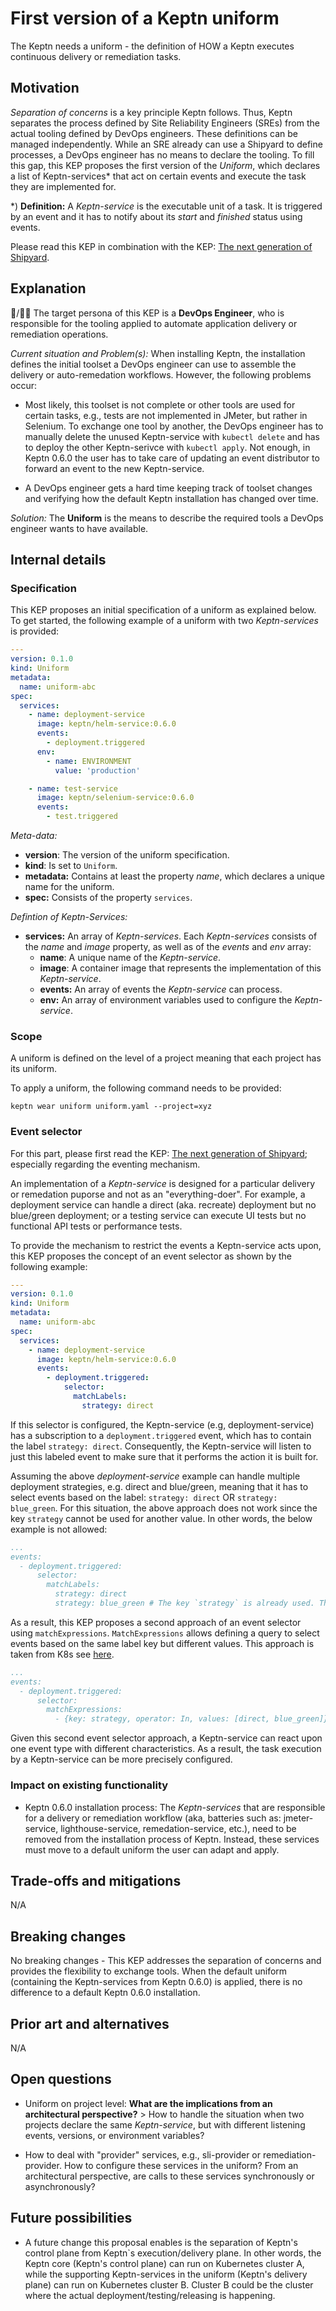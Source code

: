 # First version of a Keptn uniform

The Keptn needs a uniform - the definition of HOW a Keptn executes continuous delivery or remediation tasks.

## Motivation

*Separation of concerns* is a key principle Keptn follows. Thus, Keptn separates the process defined by Site Reliability Engineers (SREs) from the actual tooling defined by DevOps engineers. These definitions can be managed independently. While an SRE already can use a Shipyard to define processes, a DevOps engineer has no means to declare the tooling. To fill this gap, this KEP proposes the first version of the *Uniform*, which declares a list of Keptn-services* that act on certain events and execute the task they are implemented for.

*) **Definition:** A *Keptn-service* is the executable unit of a task. It is triggered by an event and it has to notify about its *start* and *finished* status using events. 

Please read this KEP in combination with the KEP: [The next generation of Shipyard](https://github.com/keptn/enhancement-proposals/pull/6).

## Explanation

:man:/:blonde_woman: The target persona of this KEP is a **DevOps Engineer**, who is responsible for the tooling applied to automate application delivery or remediation operations.  

*Current situation and Problem(s):* When installing Keptn, the installation defines the initial toolset a DevOps engineer can use to assemble the delivery or auto-remedation workflows. However, the following problems occur:  

- Most likely, this toolset is not complete or other tools are used for certain tasks, e.g., tests are not implemented in JMeter, but rather in Selenium. To exchange one tool by another, the DevOps engineer has to manually delete the unused Keptn-service with `kubectl delete` and has to deploy the other Keptn-serivce with `kubectl apply`. Not enough, in Keptn 0.6.0 the user has to take care of updating an event distributor to forward an event to the new Keptn-service.

- A DevOps engineer gets a hard time keeping track of toolset changes and verifying how the default Keptn installation has changed over time. 

*Solution:* The **Uniform** is the means to describe the required tools a DevOps engineer wants to have available. 

## Internal details

### Specification

This KEP proposes an initial specification of a uniform as explained below. To get started, the following example of a uniform with two *Keptn-services* is provided: 

```yaml
---
version: 0.1.0
kind: Uniform
metadata:
  name: uniform-abc
spec:
  services:
    - name: deployment-service
      image: keptn/helm-service:0.6.0
      events:
        - deployment.triggered
      env:
        - name: ENVIRONMENT
          value: 'production'

    - name: test-service
      image: keptn/selenium-service:0.6.0
      events:
        - test.triggered
```

*Meta-data:*
* **version**: The version of the uniform specification. 
* **kind**: Is set to `Uniform`.
* **metadata:** Contains at least the property *name*, which declares a unique name for the uniform.
* **spec:** Consists of the property `services`.

*Defintion of Keptn-Services:*
* **services:** An array of *Keptn-services*. Each *Keptn-services* consists of the *name* and *image* property, as well as of the *events* and *env* array:
  * **name**: A unique name of the *Keptn-service*. 
  * **image**: A container image that represents the implementation of this *Keptn-service*. 
  * **events:** An array of events the *Keptn-service* can process.
  * **env:** An array of environment variables used to configure the *Keptn-service*. 

### Scope

A uniform is defined on the level of a project meaning that each project has its uniform.

To apply a uniform, the following command needs to be provided:

```console
keptn wear uniform uniform.yaml --project=xyz
``` 

### Event selector

For this part, please first read the KEP: [The next generation of Shipyard](https://github.com/keptn/enhancement-proposals/pull/6); especially regarding the eventing mechanism.

An implementation of a *Keptn-service* is designed for a particular delivery or remedation puporse and not as an "everything-doer". For example, a deployment service can handle a direct (aka. recreate) deployment but no blue/green deployment; or a testing service can execute UI tests but no functional API tests or performance tests. 

To provide the mechanism to restrict the events a Keptn-service acts upon, this KEP proposes the concept of an event selector as shown by the following example: 

```yaml
---
version: 0.1.0
kind: Uniform
metadata:
  name: uniform-abc
spec:
  services:
    - name: deployment-service
      image: keptn/helm-service:0.6.0
      events:
        - deployment.triggered:
            selector:
              matchLabels:
                strategy: direct
```

If this selector is configured, the Keptn-service (e.g, deployment-service) has a subscription to a `deployment.triggered` event, which has to contain the label `strategy: direct`. Consequently, the Keptn-service will listen to just this labeled event to make sure that it performs the action it is built for.

Assuming the above *deployment-service* example can handle multiple deployment strategies, e.g. direct and blue/green, meaning that it has to select events based on the label: `strategy: direct` OR `strategy: blue_green`. For this situation, the above approach does not work since the key `strategy` cannot be used for another value. In other words, the below example is not allowed:

```yaml
...
events:
  - deployment.triggered:
      selector:
        matchLabels:
          strategy: direct
          strategy: blue_green # The key `strategy` is already used. This does not work.
```

As a result, this KEP proposes a second approach of an event selector using `matchExpressions`. `MatchExpressions` allows defining a query to select events based on the same label key but different values. This approach is taken from K8s see [here](https://kubernetes.io/docs/concepts/overview/working-with-objects/labels/#resources-that-support-set-based-requirements). 

```yaml
...
events:
  - deployment.triggered:
      selector:
        matchExpressions:
          - {key: strategy, operator: In, values: [direct, blue_green]}
```

Given this second event selector approach, a Keptn-service can react upon one event type with different characteristics. As a result, the task execution by a Keptn-service can be more precisely configured. 

### Impact on existing functionality

- Keptn 0.6.0 installation process: The *Keptn-services* that are responsible for a delivery or remediation workflow (aka, batteries such as: jmeter-service, lighthouse-service, remedation-service, etc.), need to be removed from the installation process of Keptn. Instead, these services must move to a default uniform the user can adapt and apply.

## Trade-offs and mitigations

N/A

## Breaking changes

No breaking changes - This KEP addresses the separation of concerns and provides the flexibility to exchange tools. When the default uniform (containing the Keptn-services from Keptn 0.6.0) is applied, there is no difference to a default Keptn 0.6.0 installation.

## Prior art and alternatives

N/A

## Open questions

- Uniform on project level: **What are the implications from an architectural perspective?** > How to handle the situation when two projects declare the same *Keptn-service*, but with different listening events, versions, or environment variables?

- How to deal with "provider" services, e.g., sli-provider or remediation-provider. How to configure these services in the uniform? From an architectural perspective, are calls to these services synchronously or asynchronously?

## Future possibilities

- A future change this proposal enables is the separation of Keptn's control plane from Keptn`s execution/delivery plane. In other words, the Keptn core (Keptn's control plane) can run on Kubernetes cluster A, while the supporting Keptn-services in the uniform (Keptn's delivery plane) can run on Kubernetes cluster B. Cluster B could be the cluster where the actual deployment/testing/releasing is happening.
